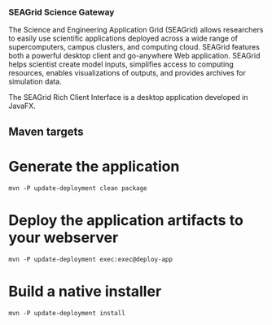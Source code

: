 ### SEAGrid Science Gateway

The Science and Engineering Application Grid (SEAGrid) allows researchers to easily use scientific applications deployed across a wide range of supercomputers, campus clusters, and computing cloud. SEAGrid features both a powerful desktop client and go-anywhere Web application. SEAGrid helps scientist create model inputs, simplifies access to computing resources, enables visualizations of outputs, and provides archives for simulation data.

The SEAGrid Rich Client Interface is a desktop application developed in JavaFX.

## Maven targets

# Generate the application

	mvn -P update-deployment clean package

# Deploy the application artifacts to your webserver

	mvn -P update-deployment exec:exec@deploy-app

# Build a native installer

	mvn -P update-deployment install
